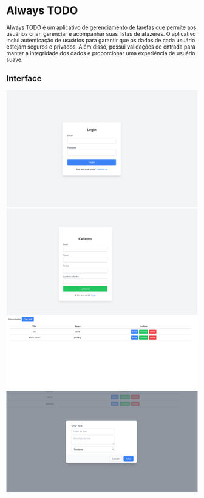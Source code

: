 # Always TODO
Always TODO é um aplicativo de gerenciamento de tarefas que permite aos usuários criar, gerenciar e acompanhar suas listas de afazeres. O aplicativo inclui autenticação de usuários para garantir que os dados de cada usuário estejam seguros e privados. Além disso, possui validações de entrada para manter a integridade dos dados e proporcionar uma experiência de usuário suave.

## Interface

![Login Page](public/login.png)
![Register Page](public/cadastro.png)
![Task List](public/tasks.png)
![Task Details](public/criar.png)